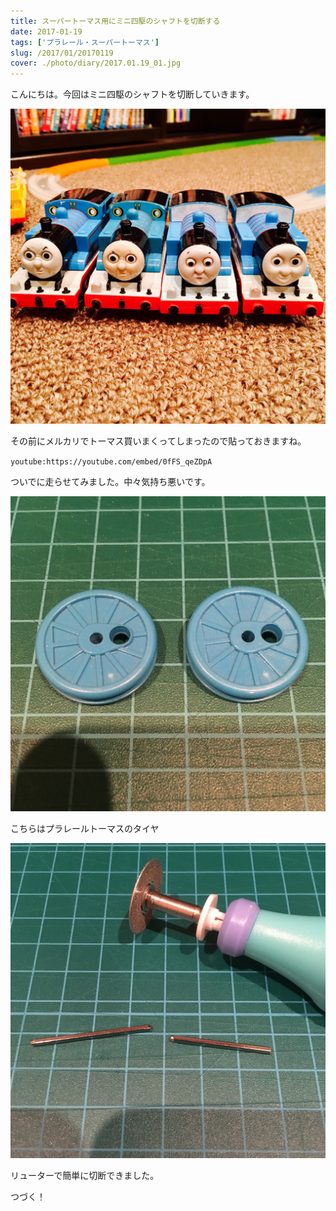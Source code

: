 ```yaml
---
title: スーパートーマス用にミニ四駆のシャフトを切断する
date: 2017-01-19
tags: ['プラレール・スーパートーマス']
slug: /2017/01/20170119
cover: ./photo/diary/2017.01.19_01.jpg
---
```


<p class="sentence">
こんにちは。今回はミニ四駆のシャフトを切断していきます。
</p>
<div class="center"><img class="img-fluid" src="./photo/diary/2017.01.19_01.jpg"></div>
<p class="sentence spacing">その前にメルカリでトーマス買いまくってしまったので貼っておきますね。</p>
<div class="center">

`youtube:https://youtube.com/embed/0fFS_qeZDpA`

</div>
<p class="sentence spacing">ついでに走らせてみました。中々気持ち悪いです。</p>
<div class="center"><img class="img-fluid" src="./photo/diary/2017.01.19_03.jpg"></div>
<p class="sentence spacing">こちらはプラレールトーマスのタイヤ</p>
<div class="center"><img class="img-fluid" src="./photo/diary/2017.01.19_04.jpg"></div>
<p class="sentence spacing">リューターで簡単に切断できました。</p>
<p class="sentence spacing">つづく！</p>

